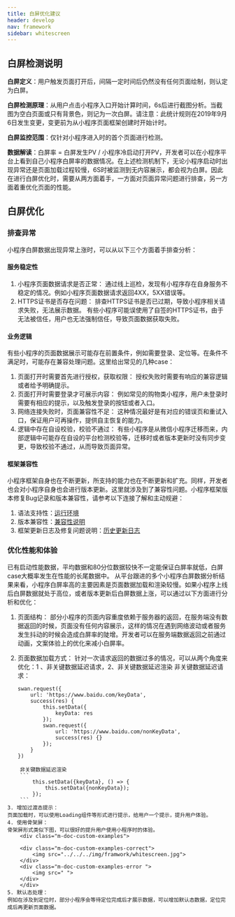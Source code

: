 ```yaml
---
title: 白屏优化建议
header: develop
nav: framework
sidebar: whitescreen
---
```



## 白屏检测说明
**白屏定义**：用户触发页面打开后，间隔一定时间后仍然没有任何页面绘制，则认定为白屏。

**白屏检测原理**：从用户点击小程序入口开始计算时间，6s后进行截图分析。当截图为空白页面或只有背景色，则记为一次白屏。请注意：此统计规则在2019年9月6日发生变更，变更前为从小程序页面框架创建时开始计时。

**白屏监控范围**：仅针对小程序进入时的首个页面进行检测。

**数据解读**：白屏率 = 白屏发生PV / 小程序冷启动打开PV，开发者可以在小程序平台上看到自己小程序白屏率的数据情况。在上述检测机制下，无论小程序启动时出现异常还是页面加载过程较慢，6S时被监测到无内容展示，都会视为白屏。因此在进行白屏优化时，需要从两方面着手，一方面对页面异常问题进行排查，另一方面着重优化页面的性能。

## 白屏优化
###   排查异常
小程序白屏数据出现异常上涨时，可以从以下三个方面着手排查分析：
####   服务稳定性
1. 小程序页面数据请求是否正常：
通过线上巡检，发现有小程序存在自身服务不稳定的情况。例如小程序页面数据请求返回4XX，5XX错误等。
2. HTTPS证书是否存在问题：
排查HTTPS证书是否已过期，导致小程序相关请求失败，无法展示数据。
有些小程序可能误使用了自签的HTTPS证书，由于无法被信任，用户也无法强制信任，导致页面数据获取失败。

####  业务逻辑
有些小程序的页面数据展示可能存在前置条件，例如需要登录、定位等。在条件不满足时，可能存在兼容处理问题。这里给出常见的几种case：
1. 页面打开时需要首先进行授权，获取权限：
授权失败时需要有响应的兼容逻辑或者给予明确提示。
2. 页面打开时需要登录才可展示内容：
例如常见的购物类小程序，用户未登录时需要有相应的提示，以及触发登录的按钮或者入口。
3. 网络连接失败时，页面兼容性不足：
这种情况最好是有对应的错误页和重试入口，保证用户可再操作，提供自主恢复的能力。
4. 逻辑中存在自设校验，校验不通过：
有些小程序是从微信小程序迁移而来，内部逻辑中可能存在自设的平台检测校验等，迁移时或者版本更新时没有同步变更，导致校验不通过，从而导致页面异常。

####  框架兼容性
小程序框架自身也在不断更新，所支持的能力也在不断更新和扩充。同样，开发者也会对小程序自身也会进行版本更新。这里就涉及到了兼容性问题。小程序框架版本修复Bug记录和版本兼容性，请参考以下连接了解和主动规避：
1. 语法支持性：[运行环境](https://smartprogram.baidu.com/docs/develop/framework/operating-environment/)
2. 版本兼容性：[兼容性说明](https://smartprogram.baidu.com/docs/develop/swan/compatibility/)
3. 框架更新日志及修复问题说明：[历史更新日志](https://smartprogram.baidu.com/docs/develop/tutorial/swanchangelog/)

###  优化性能和体验
已有启动性能数据，平均数据和80分位数据较快不一定能保证白屏率就低，白屏case大概率发生在性能的长尾数据中。
从平台跟进的多个小程序白屏数据分析结果来看，小程序白屏率高的主要因素是页面数据加载和渲染较慢。如果小程序上线后白屏数据就处于高位，或者版本更新后白屏数据上涨，可以通过以下方面进行分析和优化：
1. 页面结构：
部分小程序的页面内容重度依赖于服务器的返回，在服务端没有数据返回的时候，页面没有任何内容展示，这样的情况在遇到网络波动或者服务发生抖动的时候会造成白屏率的陡增。开发者可以在服务端数据返回之前通过动画，文案体验上的优化来减小白屏率。
2. 页面数据加载方式：
针对一次请求返回的数据过多的情况，可以从两个角度来优化：1 、非关键数据延迟请求，2、非关键数据延迟渲染
非关键数据延迟请求：

    ```
    swan.request({
        url: 'https://www.baidu.com/keyData',
        success(res) {
            this.setData({
                keyData: res
            });
            swan.request({
                url: 'https://www.baidu.com/nonKeyData',
                success(res) {}
            });
        }
    })
```
    非关键数据延迟渲染
    ```
        this.setData({keyData}, () => {
            this.setData({nonKeyData});
        });
    ```
3. 增加过渡态提示：
页面加载时，可以使用Loading组件等形式进行提示，给用户一个提示，提升用户体验。
4. 使用骨架屏：
骨架屏形式类似下图，可以很好的提升用户使用小程序时的体验。
    <div class="m-doc-custom-examples">

    <div class="m-doc-custom-examples-correct">
        <img src="../../../img/framwork/whitescreen.jpg">
    </div>
    <div class="m-doc-custom-examples-error ">
        <img src=" ">
    </div>
    </div>
5. 默认态处理：
例如在涉及到定位时，部分小程序会等待定位完成后才展示数据，可以增加默认态数据，定位完成后再更新页面数据。

